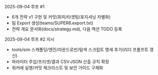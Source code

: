 2025-09-04 루프 #1
- 6개 전략 v1 구현 및 커밋(회피/타겟팅/포지셔닝 차별화)
- 팀 Export 생성(teams/SUPER6.export.txt)
- 전략 개요 문서화(docs/strategy.md), 다음 액션 TODO 등록

2025-09-04 루프 #2 지시
- tools/sim 스캐폴딩/엔진/라운드로빈/탐색 스크립트 명세 추가(리더 프롬프트 갱신)
- 파라미터 주입/프리셋/결과 CSV·JSON 산출 규칙 확정
- 워커에 실행/커밋 체크리스트 및 보안 가이드 구체화
